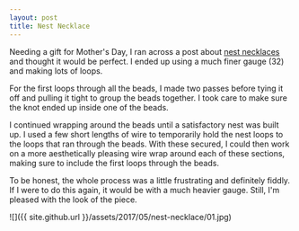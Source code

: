 ```yaml
---
layout: post
title: Nest Necklace
---
```

Needing a gift for Mother's Day, I ran across a post about
[nest necklaces](http://www.sarahortega.com/2011/05/diy-bird-nest-necklace.html)
and thought it would be perfect. I ended up using a much finer gauge (32) and
making lots of loops.

For the first loops through all the beads, I made two passes before tying it off
and pulling it tight to group the beads together. I took care to make sure the
knot ended up inside one of the beads.

I continued wrapping around the beads until a satisfactory nest was built up. I
used a few short lengths of wire to temporarily hold the nest loops to the loops
that ran through the beads. With these secured, I could then work on a more
aesthetically pleasing wire wrap around each of these sections, making sure to
include the first loops through the beads.

To be honest, the whole process was a little frustrating and definitely fiddly.
If I were to do this again, it would be with a much heavier gauge. Still, I'm
pleased with the look of the piece.

![]({{ site.github.url }}/assets/2017/05/nest-necklace/01.jpg)
